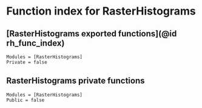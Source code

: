 # Function index for RasterHistograms

## [RasterHistograms exported functions](@id rh_func_index)

```@autodocs
Modules = [RasterHistograms]
Private = false
```

## RasterHistograms private functions

```@autodocs
Modules = [RasterHistograms]
Public = false
```
